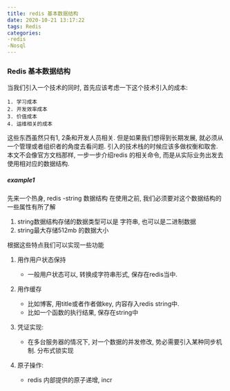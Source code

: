 ```yaml
---
title: redis 基本数据结构
date: 2020-10-21 13:17:22
tags: Redis
categories:
-redis
-Nosql
---
```

### Redis 基本数据结构

当我们引入一个技术的同时, 首先应该考虑一下这个技术引入的成本:

    1. 学习成本
    2. 开发效率成本
    3. 价值成本
    4. 运维相关的成本
    
这些东西虽然只有1, 2条和开发人员相关. 但是如果我们想得到长期发展, 就必须从一个管理或者组织者的角度去看问题. 引入的技术栈的时候应该多做权衡和取舍.
本文不会像官方文档那样, 一步一步介绍redis 的相关命令, 而是从实际业务出发去使用相对应的数据结构.

##### example1
  先来一个热身, redis -string 数据结构
  在使用之前, 我们必须要对这个数据结构的一些属性有所了解
  1. string数据结构存储的数据类型可以是 字符串, 也可以是二进制数据
  2. string最大存储512mb 的数据大小
  
  根据这些特点我们可以实现一些功能
  
  1. 用作用户状态保持
      * 一般用户状态可以, 转换成字符串形式, 保存在redis当中.
      
  2. 用作缓存
      * 比如博客, 用title或者作者做key, 内容存入redis string中.
      * 比如一个函数的执行结果, 保存在string中
      
  3. 凭证实现:
      * 在多台服务器的情况下, 对一个数据的并发修改, 势必需要引入某种同步机制. 分布式锁实现
  
  4. 原子操作:
      * redis 内部提供的原子递增, incr